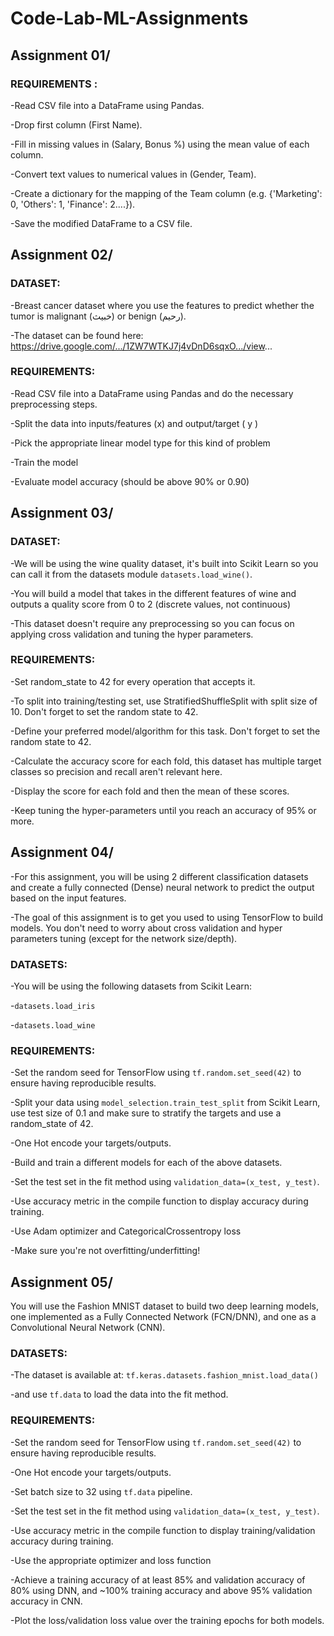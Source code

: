 # Code-Lab-ML-Assignments

## Assignment 01/

### REQUIREMENTS :

-Read CSV file into a DataFrame using Pandas.

-Drop first column (First Name).

-Fill in missing values in (Salary, Bonus %) using the mean value of each column.

-Convert text values to numerical values in (Gender, Team).

-Create a dictionary for the mapping of the Team column (e.g. {'Marketing': 0, 'Others': 1, 'Finance': 2....}).

-Save the modified DataFrame to a CSV file.




## Assignment 02/

### DATASET:

-Breast cancer dataset where you use the features to predict whether the tumor is malignant (خبيث) or benign (رحيم).

-The dataset can be found here: https://drive.google.com/.../1ZW7WTKJ7j4vDnD6sqxO.../view...

### REQUIREMENTS:

-Read CSV file into a DataFrame using Pandas and do the necessary preprocessing steps.

-Split the data into inputs/features (x) and output/target ( y )

-Pick the appropriate linear model type for this kind of problem

-Train the model

-Evaluate model accuracy (should be above 90% or 0.90)




## Assignment 03/

### DATASET:

-We will be using the wine quality dataset, it's built into Scikit Learn so you can call it from the datasets module `datasets.load_wine()`.

-You will build a model that takes in the different features of wine and outputs a quality score from 0 to 2 (discrete values, not continuous)

-This dataset doesn't require any preprocessing so you can focus on applying cross validation and tuning the hyper parameters.

### REQUIREMENTS:

-Set random_state to 42 for every operation that accepts it.

-To split into training/testing set, use StratifiedShuffleSplit with split size of 10. Don't forget to set the random state to 42.

-Define your preferred model/algorithm for this task. Don't forget to set the random state to 42.

-Calculate the accuracy score for each fold, this dataset has multiple target classes so precision and recall aren't relevant here.

-Display the score for each fold and then the mean of these scores.

-Keep tuning the hyper-parameters until you reach an accuracy of 95% or more.




## Assignment 04/
-For this assignment, you will be using 2 different classification datasets and create a fully connected (Dense) neural network to predict the output based on the input features.

-The goal of this assignment is to get you used to using TensorFlow to build models. You don't need to worry about cross validation and hyper parameters tuning (except for the network size/depth).

### DATASETS:

-You will be using the following datasets from Scikit Learn:

-`datasets.load_iris`

-`datasets.load_wine`

### REQUIREMENTS:

-Set the random seed for TensorFlow using `tf.random.set_seed(42)` to ensure having reproducible results.

-Split your data using `model_selection.train_test_split` from Scikit Learn, use test size of 0.1 and make sure to stratify the targets and use a random_state of 42.

-One Hot encode your targets/outputs.

-Build and train a different models for each of the above datasets.

-Set the test set in the fit method using `validation_data=(x_test, y_test)`.

-Use accuracy metric in the compile function to display accuracy during training.

-Use Adam optimizer and CategoricalCrossentropy loss

-Make sure you're not overfitting/underfitting!




## Assignment 05/

You will use the Fashion MNIST dataset to build two deep learning models, one implemented as a Fully Connected Network (FCN/DNN), and one as a Convolutional Neural Network (CNN).

### DATASETS:

-The dataset is available at: `tf.keras.datasets.fashion_mnist.load_data()`

-and use `tf.data` to load the data into the fit method.

### REQUIREMENTS:

-Set the random seed for TensorFlow using `tf.random.set_seed(42)` to ensure having reproducible results.

-One Hot encode your targets/outputs.

-Set batch size to 32 using `tf.data` pipeline.

-Set the test set in the fit method using `validation_data=(x_test, y_test)`.

-Use accuracy metric in the compile function to display training/validation accuracy during training.

-Use the appropriate optimizer and loss function

-Achieve a training accuracy of at least 85% and validation accuracy of 80% using DNN, and ~100% training accuracy and above 95% validation accuracy in CNN.

-Plot the loss/validation loss value over the training epochs for both models.
